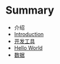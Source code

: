 # Summary

* 介绍
* [Introduction](README.md)
* [开发工具](chapter1.md)
* [Hello World](hello_world.md)
* [数据](shu_ju.md)

